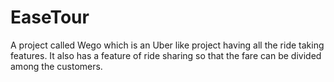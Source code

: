 # EaseTour

A project called Wego which is an Uber like project having all the ride taking features. It also has a feature of ride sharing so that the fare can be divided among the customers.
